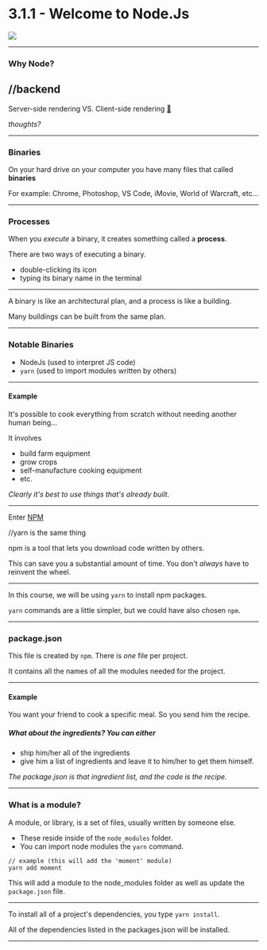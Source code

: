 # 3.1.1 - Welcome to Node.Js

<img src="https://media0.giphy.com/media/l0MYt5jPR6QX5pnqM/giphy.gif" style="min-width: 50%;" />

---

### Why Node?
//backend
---

Server-side rendering VS. Client-side rendering [🔗](https://www.codeconquest.com/website/client-side-vs-server-side/)

_thoughts?_

---

### Binaries

On your hard drive on your computer you have many files that called **binaries**

For example: Chrome, Photoshop, VS Code, iMovie, World of Warcraft, etc...

---

### Processes

When you _execute_ a binary, it creates something called a **process**.

There are two ways of executing a binary.

- double-clicking its icon
- typing its binary name in the terminal

---

A binary is like an architectural plan, and a process is like a building.

Many buildings can be built from the same plan.

---

### Notable Binaries

- NodeJs (used to interpret JS code)
- `yarn` (used to import modules written by others)

---

#### Example

It's possible to cook everything from scratch without needing another human being...

It involves

- build farm equipment
- grow crops
- self-manufacture cooking equipment
- etc.

_Clearly it's best to use things that's already built._

---

Enter [NPM](https://www.npmjs.com/https://www.npmjs.com/)

//yarn is the same thing

npm is a tool that lets you download code written by others.

This can save you a substantial amount of time. You don't _always_ have to reinvent the wheel.

---

In this course, we will be using `yarn` to install npm packages.

`yarn` commands are a little simpler, but we could have also chosen `npm`.

---

### package.json

This file is created by `npm`. There is _one_ file per project.

It contains all the names of all the modules needed for the project.

---

#### Example

You want your friend to cook a specific meal. So you send him the recipe.

##### What about the ingredients? You can either 

- ship him/her all of the ingredients
- give him a list of ingredients and leave it to him/her to get them himself.

_The package.json is that ingredient list, and the code is the recipe._

---

### What is a module?

A module, or library, is a set of files, usually written by someone else.

- These reside inside of the `node_modules` folder.
- You can import node modules the `yarn` command.

```
// example (this will add the 'moment' module)
yarn add moment
```

This will add a module to the node_modules folder as well as update the `package.json` file.

---

To install all of a project's dependencies, you type `yarn install`.

All of the dependencies listed in the packages.json will be installed.

---